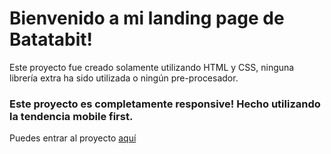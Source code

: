 # Bienvenido a mi landing page de Batatabit!

Este proyecto fue creado solamente utilizando HTML y CSS, ninguna librería extra ha sido utilizada o ningún pre-procesador.

### Este proyecto es completamente responsive! Hecho utilizando la tendencia mobile first.

Puedes entrar al proyecto [aquí](https://gordex2014.github.io/batatabit-responsive/)